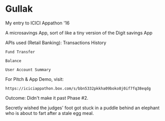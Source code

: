 # Gullak
My entry to ICICI Appathon '16

A microsavings App, sort of like a tiny version of the Digit savings App

APIs used (Retail Banking):
    Transactions History
    
    Fund Transfer
    
    Balance
    
    User Account Summary
    

For Pitch & App Demo, visit:

    https://iciciappathon.box.com/s/bbn5332pkkha09boko8j0if7fq38eqdg
    
Outcome: Didn't make it past Phase #2. 

Secretly wished the judges' foot got stuck in a puddle behind an elephant who is about to fart after a stale egg meal.

